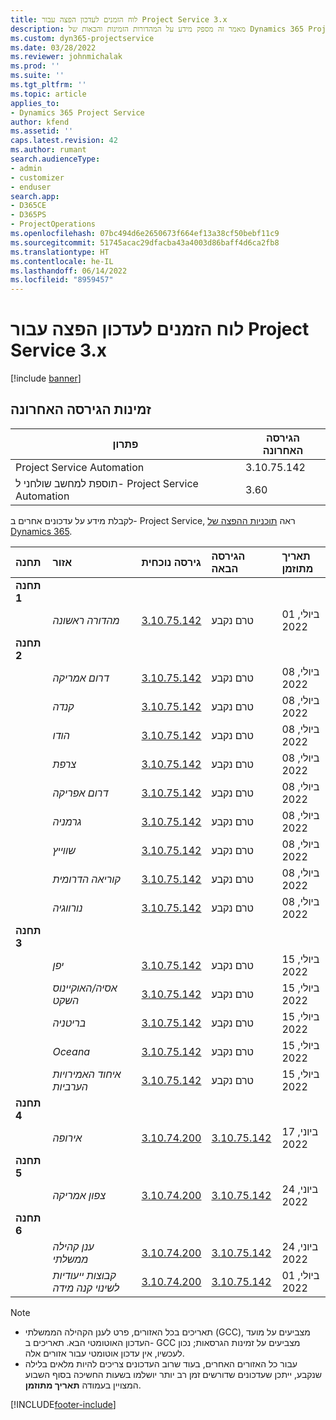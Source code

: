 ```yaml
---
title: לוח הזמנים לעדכון הפצה עבור Project Service 3.x
description: מאמר זה מספק מידע על המהדורות הזמינות והבאות של Dynamics 365 Project Service Automation.
ms.custom: dyn365-projectservice
ms.date: 03/28/2022
ms.reviewer: johnmichalak
ms.prod: ''
ms.suite: ''
ms.tgt_pltfrm: ''
ms.topic: article
applies_to:
- Dynamics 365 Project Service
author: kfend
ms.assetid: ''
caps.latest.revision: 42
ms.author: rumant
search.audienceType:
- admin
- customizer
- enduser
search.app:
- D365CE
- D365PS
- ProjectOperations
ms.openlocfilehash: 07bc494d6e2650673f664ef13a38cf50bebf11c9
ms.sourcegitcommit: 51745acac29dfacba43a4003d86baff4d6ca2fb8
ms.translationtype: HT
ms.contentlocale: he-IL
ms.lasthandoff: 06/14/2022
ms.locfileid: "8959457"
---
```

# <a name="update-release-schedule-for-project-service-3x"></a>לוח הזמנים לעדכון הפצה עבור Project Service 3.x

[!include [banner](../includes/psa-now-project-operations.md)]

## <a name="latest-version-availability"></a>זמינות הגירסה האחרונה

| פתרון  | הגירסה האחרונה |
|-------|----|
| Project Service Automation    | 3.10.75.142 |
| תוספת למחשב שולחני ל- Project Service Automation                | 3.60          |

לקבלת מידע על עדכונים אחרים ב- Project Service, ראה [תוכניות ההפצה של Dynamics 365](/dynamics365/release-plans/). 

| תחנה  | אזור | גירסה נוכחית | הגירסה הבאה |  תאריך מתוזמן
| :---   | :---   | :---   | :---   |:---   |         
|<strong>תחנה 1</strong> | |  |  | |
| | <i>מהדורה ראשונה</i> | [3.10.75.142](whats-new-ur-44.md) | טרם נקבע | 01 ביולי, 2022
|<strong>תחנה 2</strong> | |  |  | |
| | <i>דרום אמריקה</i> | [3.10.75.142](whats-new-ur-44.md) | טרם נקבע | 08 ביולי, 2022
| | <i>קנדה</i> | [3.10.75.142](whats-new-ur-44.md) | טרם נקבע | 08 ביולי, 2022
| | <i>הודו</i> | [3.10.75.142](whats-new-ur-44.md) | טרם נקבע | 08 ביולי, 2022
| | <i>צרפת</i> | [3.10.75.142](whats-new-ur-44.md) | טרם נקבע | 08 ביולי, 2022
| | <i>דרום אפריקה</i> | [3.10.75.142](whats-new-ur-44.md) | טרם נקבע | 08 ביולי, 2022
| | <i>גרמניה</i> | [3.10.75.142](whats-new-ur-44.md) | טרם נקבע | 08 ביולי, 2022
| | <i>שווייץ</i> | [3.10.75.142](whats-new-ur-44.md) | טרם נקבע | 08 ביולי, 2022
| | <i>קוריאה הדרומית</i> | [3.10.75.142](whats-new-ur-44.md) | טרם נקבע | 08 ביולי, 2022
| | <i>נורווגיה</i> | [3.10.75.142](whats-new-ur-44.md) | טרם נקבע | 08 ביולי, 2022
|<strong>תחנה 3</strong> | |  |  | |
| | <i>יפן</i> | [3.10.75.142](whats-new-ur-44.md) | טרם נקבע | 15 ביולי, 2022
| | <i>אסיה/האוקיינוס השקט</i> | [3.10.75.142](whats-new-ur-44.md) | טרם נקבע | 15 ביולי, 2022
| | <i>בריטניה</i> | [3.10.75.142](whats-new-ur-44.md) | טרם נקבע | 15 ביולי, 2022
| | <i>Oceana</i> | [3.10.75.142](whats-new-ur-44.md) | טרם נקבע | 15 ביולי, 2022
| | <i>איחוד האמירויות הערביות</i> | [3.10.75.142](whats-new-ur-44.md) | טרם נקבע | 15 ביולי, 2022
|<strong>תחנה 4</strong> | |  |  | |
| | <i>אירופה</i> | [3.10.74.200](whats-new-ur43.md) | [3.10.75.142](whats-new-ur-44.md) | 17 ביוני, 2022
|<strong>תחנה 5</strong> | |  |  | |
| | <i>צפון אמריקה</i> | [3.10.74.200](whats-new-ur43.md) | [3.10.75.142](whats-new-ur-44.md) | 24 ביוני, 2022
|<strong>תחנה 6</strong> | |  |  | |
| | <i>ענן קהילה ממשלתי‬</i> | [3.10.74.200](whats-new-ur43.md) | [3.10.75.142](whats-new-ur-44.md) | 24 ביוני, 2022
| | <i>קבוצות ייעודיות לשינוי קנה מידה</i> | [3.10.74.200](whats-new-ur43.md) | [3.10.75.142](whats-new-ur-44.md) | 01 ביולי, 2022




>[!Note]
> - תאריכים בכל האזורים, פרט לענן הקהילה הממשלתי (GCC), מצביעים על מועד העדכון האוטומטי הבא. תאריכים ב- GCC מצביעים על זמינות הגרסאות; נכון לעכשיו, אין עדכון אוטומטי עבור אזורים אלה.
> - עבור כל האזורים האחרים, בעוד שרוב העדכונים צריכים להיות מלאים בלילה שנקבע, ייתכן שעדכונים שדורשים זמן רב יותר יושלמו בשעות החשיכה בסוף השבוע המצויין בעמודה **תאריך מתוזמן**.


[!INCLUDE[footer-include](../includes/footer-banner.md)]
